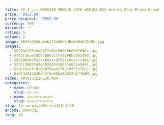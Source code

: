 ```yaml
---
title: 4V 4 วาล์ว WAVE100 XRM110 JH70 WAE100 EX5 Astrea Star Prima Grand Supra X100 LAMA Racing หัวปรับเปลี่ยนอัพเกรดเครื่องยนต์
price: '9353.00'
price_original: '9353.00'
currency: THB
discount: ''
rating: 5
volume: 2
image: S697ab256c6ab472e80c5d8e6b8db7040v.jpg
images:
  - S697ab256c6ab472e80c5d8e6b8db7040v.jpg
  - S7f3f3eae78b54b06a17fe3690bd161459.jpg
  - S4918b047f5cc4699acdf55120a7c1c48B.jpg
  - S3dcc38853e9e403db0dcb671e0c6a594F.jpg
  - Sc9cfd2efc8c6407bbab2742c9f51ef2eJ.jpg
  - Sa6f4d513b26e44f0a666a85622b177b6M.jpg
video: 4000236228520.mp4
categories:
  - name: เครื่องมือ
    slug: เคร-องม
  - name: วัดและการวิเคราะห์
    slug: ดและการว-เคราะห
slug: 4v-วาล-wave100-xrm110-jh70
encode: onHnCqI
lang: th
---
```

  